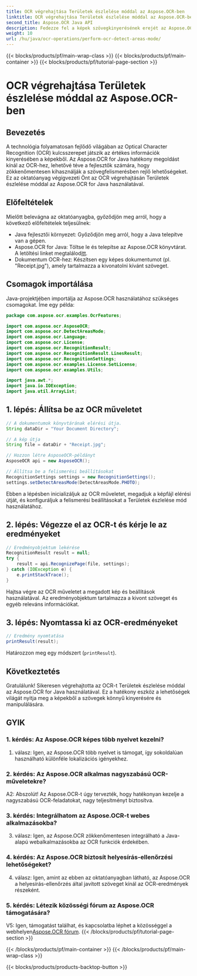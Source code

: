```yaml
---
title: OCR végrehajtása Területek észlelése móddal az Aspose.OCR-ben
linktitle: OCR végrehajtása Területek észlelése móddal az Aspose.OCR-ben
second_title: Aspose.OCR Java API
description: Fedezze fel a képek szövegkinyerésének erejét az Aspose.OCR for Java segítségével. Átfogó oktatóanyag az OCR-ről Területek észlelése móddal.
weight: 10
url: /hu/java/ocr-operations/perform-ocr-detect-areas-mode/
---
```


{{< blocks/products/pf/main-wrap-class >}}
{{< blocks/products/pf/main-container >}}
{{< blocks/products/pf/tutorial-page-section >}}

# OCR végrehajtása Területek észlelése móddal az Aspose.OCR-ben

## Bevezetés

A technológia folyamatosan fejlődő világában az Optical Character Recognition (OCR) kulcsszerepet játszik az értékes információk kinyerésében a képekből. Az Aspose.OCR for Java hatékony megoldást kínál az OCR-hez, lehetővé téve a fejlesztők számára, hogy zökkenőmentesen kihasználják a szövegfelismerésben rejlő lehetőségeket. Ez az oktatóanyag végigvezeti Önt az OCR végrehajtásán Területek észlelése móddal az Aspose.OCR for Java használatával.

## Előfeltételek

Mielőtt belevágna az oktatóanyagba, győződjön meg arról, hogy a következő előfeltételek teljesülnek:

- Java fejlesztői környezet: Győződjön meg arról, hogy a Java telepítve van a gépen.
-  Aspose.OCR for Java: Töltse le és telepítse az Aspose.OCR könyvtárat. A letöltési linket megtalálod[itt](https://releases.aspose.com/ocr/java/).
- Dokumentum OCR-hez: Készítsen egy képes dokumentumot (pl. "Receipt.jpg"), amely tartalmazza a kivonatolni kívánt szöveget.

## Csomagok importálása

Java-projektjében importálja az Aspose.OCR használatához szükséges csomagokat. Íme egy példa:

```java
package com.aspose.ocr.examples.OcrFeatures;

import com.aspose.ocr.AsposeOCR;
import com.aspose.ocr.DetectAreasMode;
import com.aspose.ocr.Language;
import com.aspose.ocr.License;
import com.aspose.ocr.RecognitionResult;
import com.aspose.ocr.RecognitionResult.LinesResult;
import com.aspose.ocr.RecognitionSettings;
import com.aspose.ocr.examples.License.SetLicense;
import com.aspose.ocr.examples.Utils;

import java.awt.*;
import java.io.IOException;
import java.util.ArrayList;
```

## 1. lépés: Állítsa be az OCR műveletet

```java
// A dokumentumok könyvtárának elérési útja.
String dataDir = "Your Document Directory";

// A kép útja
String file = dataDir + "Receipt.jpg";

// Hozzon létre AsposeOCR-példányt
AsposeOCR api = new AsposeOCR();

// Állítsa be a felismerési beállításokat
RecognitionSettings settings = new RecognitionSettings();
settings.setDetectAreasMode(DetectAreasMode.PHOTO);
```

Ebben a lépésben inicializáljuk az OCR műveletet, megadjuk a képfájl elérési útját, és konfiguráljuk a felismerési beállításokat a Területek észlelése mód használatához.

## 2. lépés: Végezze el az OCR-t és kérje le az eredményeket

```java
// Eredményobjektum lekérése
RecognitionResult result = null;
try {
    result = api.RecognizePage(file, settings);
} catch (IOException e) {
    e.printStackTrace();
}
```

Hajtsa végre az OCR műveletet a megadott kép és beállítások használatával. Az eredményobjektum tartalmazza a kivont szöveget és egyéb releváns információkat.

## 3. lépés: Nyomtassa ki az OCR-eredményeket

```java
// Eredmény nyomtatása
printResult(result);
```

Határozzon meg egy módszert (`printResult`).

## Következtetés

Gratulálunk! Sikeresen végrehajtotta az OCR-t Területek észlelése móddal az Aspose.OCR for Java használatával. Ez a hatékony eszköz a lehetőségek világát nyitja meg a képekből a szövegek könnyű kinyerésére és manipulálására.

## GYIK

### 1. kérdés: Az Aspose.OCR képes több nyelvet kezelni?

1. válasz: Igen, az Aspose.OCR több nyelvet is támogat, így sokoldalúan használható különféle lokalizációs igényekhez.

### 2. kérdés: Az Aspose.OCR alkalmas nagyszabású OCR-műveletekre?

A2: Abszolút! Az Aspose.OCR-t úgy tervezték, hogy hatékonyan kezelje a nagyszabású OCR-feladatokat, nagy teljesítményt biztosítva.

### 3. kérdés: Integrálhatom az Aspose.OCR-t webes alkalmazásokba?

3. válasz: Igen, az Aspose.OCR zökkenőmentesen integrálható a Java-alapú webalkalmazásokba az OCR funkciók érdekében.

### 4. kérdés: Az Aspose.OCR biztosít helyesírás-ellenőrzési lehetőségeket?

4. válasz: Igen, amint az ebben az oktatóanyagban látható, az Aspose.OCR a helyesírás-ellenőrzés által javított szöveget kínál az OCR-eredmények részeként.

### 5. kérdés: Létezik közösségi fórum az Aspose.OCR támogatására?

 V5: Igen, támogatást találhat, és kapcsolatba léphet a közösséggel a webhelyen[Aspose.OCR fórum](https://forum.aspose.com/c/ocr/16).
{{< /blocks/products/pf/tutorial-page-section >}}

{{< /blocks/products/pf/main-container >}}
{{< /blocks/products/pf/main-wrap-class >}}

{{< blocks/products/products-backtop-button >}}
